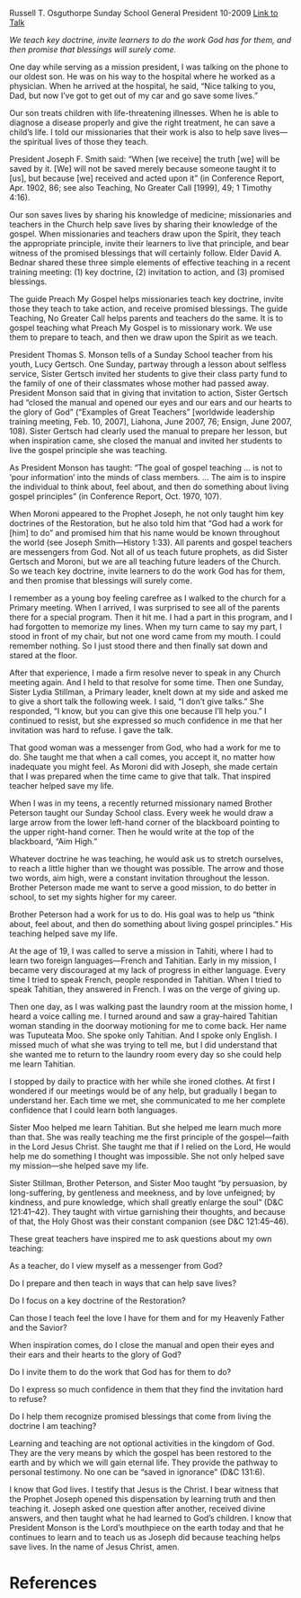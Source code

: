Russell T. Osguthorpe
Sunday School General President
10-2009
[Link to Talk](https://www.churchofjesuschrist.org/study/general-conference/2009/10/teaching-helps-save-lives?lang=eng)

_We teach key doctrine, invite learners to do the work God has for them, and then promise that blessings will surely come._

One day while serving as a mission president, I was talking on the phone to our oldest son. He was on his way to the hospital where he worked as a physician. When he arrived at the hospital, he said, “Nice talking to you, Dad, but now I’ve got to get out of my car and go save some lives.”

Our son treats children with life-threatening illnesses. When he is able to diagnose a disease properly and give the right treatment, he can save a child’s life. I told our missionaries that their work is also to help save lives—the spiritual lives of those they teach.

President Joseph F. Smith said: “When [we receive] the truth [we] will be saved by it. [We] will not be saved merely because someone taught it to [us], but because [we] received and acted upon it” (in Conference Report, Apr. 1902, 86; see also Teaching, No Greater Call [1999], 49; 1 Timothy 4:16).

Our son saves lives by sharing his knowledge of medicine; missionaries and teachers in the Church help save lives by sharing their knowledge of the gospel. When missionaries and teachers draw upon the Spirit, they teach the appropriate principle, invite their learners to live that principle, and bear witness of the promised blessings that will certainly follow. Elder David A. Bednar shared these three simple elements of effective teaching in a recent training meeting: (1) key doctrine, (2) invitation to action, and (3) promised blessings.

The guide Preach My Gospel helps missionaries teach key doctrine, invite those they teach to take action, and receive promised blessings. The guide Teaching, No Greater Call helps parents and teachers do the same. It is to gospel teaching what Preach My Gospel is to missionary work. We use them to prepare to teach, and then we draw upon the Spirit as we teach.

President Thomas S. Monson tells of a Sunday School teacher from his youth, Lucy Gertsch. One Sunday, partway through a lesson about selfless service, Sister Gertsch invited her students to give their class party fund to the family of one of their classmates whose mother had passed away. President Monson said that in giving that invitation to action, Sister Gertsch had “closed the manual and opened our eyes and our ears and our hearts to the glory of God” (“Examples of Great Teachers” [worldwide leadership training meeting, Feb. 10, 2007], Liahona, June 2007, 76; Ensign, June 2007, 108). Sister Gertsch had clearly used the manual to prepare her lesson, but when inspiration came, she closed the manual and invited her students to live the gospel principle she was teaching.

As President Monson has taught: “The goal of gospel teaching … is not to ‘pour information’ into the minds of class members. … The aim is to inspire the individual to think about, feel about, and then do something about living gospel principles” (in Conference Report, Oct. 1970, 107).

When Moroni appeared to the Prophet Joseph, he not only taught him key doctrines of the Restoration, but he also told him that “God had a work for [him] to do” and promised him that his name would be known throughout the world (see Joseph Smith—History 1:33). All parents and gospel teachers are messengers from God. Not all of us teach future prophets, as did Sister Gertsch and Moroni, but we are all teaching future leaders of the Church. So we teach key doctrine, invite learners to do the work God has for them, and then promise that blessings will surely come.

I remember as a young boy feeling carefree as I walked to the church for a Primary meeting. When I arrived, I was surprised to see all of the parents there for a special program. Then it hit me. I had a part in this program, and I had forgotten to memorize my lines. When my turn came to say my part, I stood in front of my chair, but not one word came from my mouth. I could remember nothing. So I just stood there and then finally sat down and stared at the floor.

After that experience, I made a firm resolve never to speak in any Church meeting again. And I held to that resolve for some time. Then one Sunday, Sister Lydia Stillman, a Primary leader, knelt down at my side and asked me to give a short talk the following week. I said, “I don’t give talks.” She responded, “I know, but you can give this one because I’ll help you.” I continued to resist, but she expressed so much confidence in me that her invitation was hard to refuse. I gave the talk.

That good woman was a messenger from God, who had a work for me to do. She taught me that when a call comes, you accept it, no matter how inadequate you might feel. As Moroni did with Joseph, she made certain that I was prepared when the time came to give that talk. That inspired teacher helped save my life.

When I was in my teens, a recently returned missionary named Brother Peterson taught our Sunday School class. Every week he would draw a large arrow from the lower left-hand corner of the blackboard pointing to the upper right-hand corner. Then he would write at the top of the blackboard, “Aim High.”

Whatever doctrine he was teaching, he would ask us to stretch ourselves, to reach a little higher than we thought was possible. The arrow and those two words, aim high, were a constant invitation throughout the lesson. Brother Peterson made me want to serve a good mission, to do better in school, to set my sights higher for my career.

Brother Peterson had a work for us to do. His goal was to help us “think about, feel about, and then do something about living gospel principles.” His teaching helped save my life.

At the age of 19, I was called to serve a mission in Tahiti, where I had to learn two foreign languages—French and Tahitian. Early in my mission, I became very discouraged at my lack of progress in either language. Every time I tried to speak French, people responded in Tahitian. When I tried to speak Tahitian, they answered in French. I was on the verge of giving up.

Then one day, as I was walking past the laundry room at the mission home, I heard a voice calling me. I turned around and saw a gray-haired Tahitian woman standing in the doorway motioning for me to come back. Her name was Tuputeata Moo. She spoke only Tahitian. And I spoke only English. I missed much of what she was trying to tell me, but I did understand that she wanted me to return to the laundry room every day so she could help me learn Tahitian.

I stopped by daily to practice with her while she ironed clothes. At first I wondered if our meetings would be of any help, but gradually I began to understand her. Each time we met, she communicated to me her complete confidence that I could learn both languages.

Sister Moo helped me learn Tahitian. But she helped me learn much more than that. She was really teaching me the first principle of the gospel—faith in the Lord Jesus Christ. She taught me that if I relied on the Lord, He would help me do something I thought was impossible. She not only helped save my mission—she helped save my life.

Sister Stillman, Brother Peterson, and Sister Moo taught “by persuasion, by long-suffering, by gentleness and meekness, and by love unfeigned; by kindness, and pure knowledge, which shall greatly enlarge the soul” (D&C 121:41–42). They taught with virtue garnishing their thoughts, and because of that, the Holy Ghost was their constant companion (see D&C 121:45–46).

These great teachers have inspired me to ask questions about my own teaching:





As a teacher, do I view myself as a messenger from God?





Do I prepare and then teach in ways that can help save lives?





Do I focus on a key doctrine of the Restoration?





Can those I teach feel the love I have for them and for my Heavenly Father and the Savior?





When inspiration comes, do I close the manual and open their eyes and their ears and their hearts to the glory of God?





Do I invite them to do the work that God has for them to do?





Do I express so much confidence in them that they find the invitation hard to refuse?





Do I help them recognize promised blessings that come from living the doctrine I am teaching?





Learning and teaching are not optional activities in the kingdom of God. They are the very means by which the gospel has been restored to the earth and by which we will gain eternal life. They provide the pathway to personal testimony. No one can be “saved in ignorance” (D&C 131:6).

I know that God lives. I testify that Jesus is the Christ. I bear witness that the Prophet Joseph opened this dispensation by learning truth and then teaching it. Joseph asked one question after another, received divine answers, and then taught what he had learned to God’s children. I know that President Monson is the Lord’s mouthpiece on the earth today and that he continues to learn and to teach us as Joseph did because teaching helps save lives. In the name of Jesus Christ, amen.

# References
